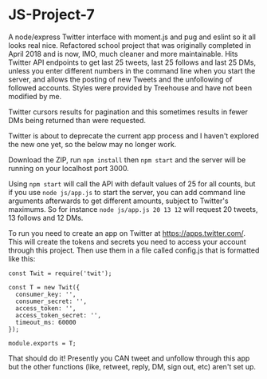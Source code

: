 # JS-Project-7

A node/express Twitter interface with moment.js and pug and eslint so it all looks real nice.  Refactored school project that was originally completed in April 2018 and is now, IMO, much cleaner and more maintainable.  Hits Twitter API endpoints to get last 25 tweets, last 25 follows and last 25 DMs, unless you enter different numbers in the command line when you start the server, and allows the posting of new Tweets and the unfollowing of followed accounts.  Styles were provided by Treehouse and have not been modified by me.

Twitter cursors results for pagination and this sometimes results in fewer DMs being returned than were requested.  

Twitter is about to deprecate the current app process and I haven't explored the new one yet, so the below may no longer work.

Download the ZIP, run ```npm install``` then ```npm start``` and the server will be running on your localhost port 3000.

Using ```npm start``` will call the API with default values of 25 for all counts, but if you use ```node js/app.js``` to start the server, you can add command line arguments afterwards to get different amounts, subject to Twitter's maximums.  So for instance ```node js/app.js 20 13 12``` will request 20 tweets, 13 follows and 12 DMs. 

To run you need to create an app on Twitter at https://apps.twitter.com/.  This will create the tokens and secrets you need to access your account through this project.  Then use them in a file called config.js that is formatted like this:

```
const Twit = require('twit');

const T = new Twit({
  consumer_key: '',
  consumer_secret: '',
  access_token: '',
  access_token_secret: '',
  timeout_ms: 60000
});

module.exports = T;

```

That should do it!  Presently you CAN tweet and unfollow through this app but the other functions (like, retweet, reply, DM, sign out, etc) aren't set up. 

